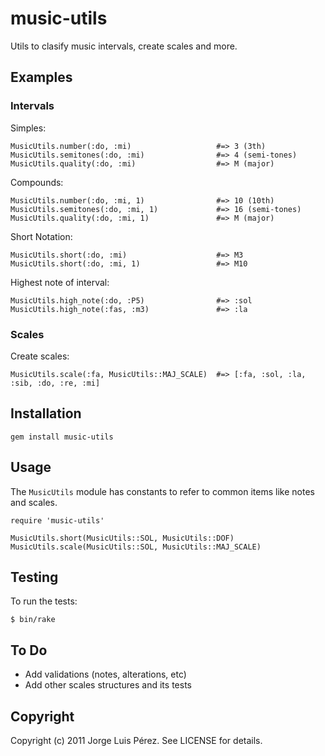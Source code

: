 music-utils
===========

Utils to clasify music intervals, create scales and more.


Examples
--------

### Intervals

Simples:

    MusicUtils.number(:do, :mi)                   #=> 3 (3th)
    MusicUtils.semitones(:do, :mi)                #=> 4 (semi-tones)
    MusicUtils.quality(:do, :mi)                  #=> M (major)

Compounds:

    MusicUtils.number(:do, :mi, 1)                #=> 10 (10th)
    MusicUtils.semitones(:do, :mi, 1)             #=> 16 (semi-tones)
    MusicUtils.quality(:do, :mi, 1)               #=> M (major)

Short Notation:

    MusicUtils.short(:do, :mi)                    #=> M3
    MusicUtils.short(:do, :mi, 1)                 #=> M10

Highest note of interval:

    MusicUtils.high_note(:do, :P5)                #=> :sol
    MusicUtils.high_note(:fas, :m3)               #=> :la


### Scales

Create scales:

    MusicUtils.scale(:fa, MusicUtils::MAJ_SCALE)  #=> [:fa, :sol, :la, :sib, :do, :re, :mi]


Installation
-----------

    gem install music-utils
    

Usage
-----
The `MusicUtils` module has constants to refer to common items like notes and scales. 

    require 'music-utils'
    
    MusicUtils.short(MusicUtils::SOL, MusicUtils::DOF)
    MusicUtils.scale(MusicUtils::SOL, MusicUtils::MAJ_SCALE)


Testing
-------

To run the tests:

    $ bin/rake


To Do
-----

* Add validations (notes, alterations, etc) 
* Add other scales structures and its tests 


Copyright
---------

Copyright (c) 2011 Jorge Luis Pérez. See LICENSE for details.

